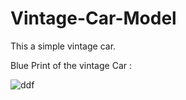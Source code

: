 # Vintage-Car-Model
This a simple vintage car. 


Blue Print of the vintage Car :

![ddf](https://user-images.githubusercontent.com/39344758/107155181-27019b80-69a1-11eb-8a41-00302ae23627.PNG)

